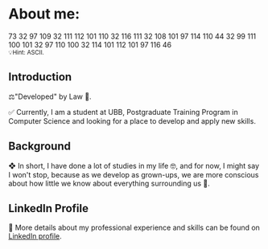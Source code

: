 # About me:

73 32 97 109 32 111 112 101 110 32 116 111 32 108 101 97 114 110 44 32 99 111 100 101 32 97 110 100 32 114 101 112 101 97 116 46
<br />
<small>💡Hint: ASCII.</small>

## Introduction

⚖️"Developed" by Law 💜.

✅ Currently, I am a student at UBB, Postgraduate Training Program in Computer Science and looking for a place to develop and apply new skills.

## Background

❖ In short, I have done a lot of studies in my life 🤓, and for now, I might say I won't stop, because as we develop as grown-ups, we are more conscious about how little we know about everything surrounding us 📖.

## LinkedIn Profile
 💼 More details about my professional experience and skills can be found on [LinkedIn profile](https://www.linkedin.com/in/tamasmarcu/).


